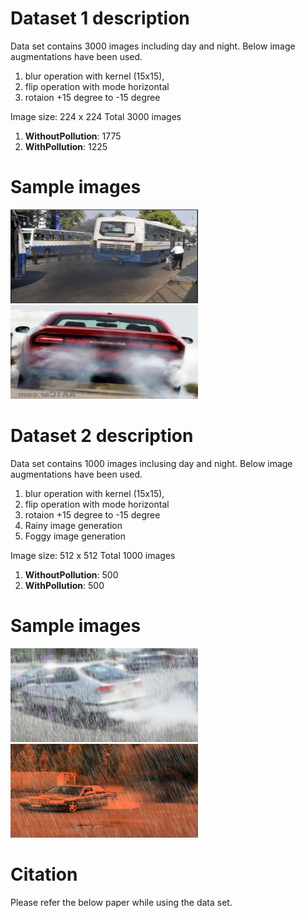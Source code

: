 # Dataset 1 description
Data set contains 3000 images including day and night.
Below image augmentations have been used.
1. blur operation with kernel (15x15), 
2. flip operation with mode horizontal
3. rotaion  +15 degree to -15 degree

Image size: 224 x 224
Total 3000 images
1. **WithoutPollution**: 	1775 
2. **WithPollution**: 	    1225

# Sample images
<img width="300" height="150" src="samples/sample_1_1.jpg"/>
<img width="300" height="150" src="samples/sample_1_2.jpg"/>

# Dataset 2 description
Data set contains 1000 images inclusing day and night.
Below image augmentations have been used.
1. blur operation with kernel (15x15), 
2. flip operation with mode horizontal
3. rotaion  +15 degree to -15 degree
4. Rainy image generation
5. Foggy image generation

Image size: 512 x 512
Total 1000 images
1. **WithoutPollution**: 	500 
2. **WithPollution**: 	    500
	
	
# Sample images
<img width="300" height="150" src="samples/sample_2_1.png"/>
<img width="300" height="150" src="samples/sample_2_2.png"/>
	
	
# Citation
Please refer the below paper while using the data set.
